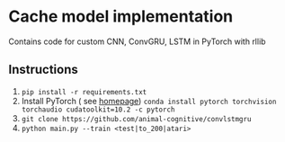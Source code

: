 # Cache model implementation

Contains code for custom CNN, ConvGRU, LSTM in PyTorch with rllib

## Instructions

1. `pip install -r requirements.txt`
2. Install PyTorch (
   see [homepage](https://pytorch.org/get-started/locally/)) `conda install pytorch torchvision torchaudio cudatoolkit=10.2 -c pytorch`
3. `git clone https://github.com/animal-cognitive/convlstmgru`
4. `python main.py --train <test|to_200|atari>`
